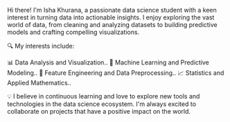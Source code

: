 Hi there! I'm Isha Khurana, a passionate data science student with a keen interest in turning data into actionable insights. I enjoy exploring the vast world of data, from cleaning and analyzing datasets to building predictive models and crafting compelling visualizations.

🔍 My interests include:

📊 Data Analysis and Visualization..
🤖 Machine Learning and Predictive Modeling..
🔄 Feature Engineering and Data Preprocessing..
📈 Statistics and Applied Mathematics..

💡 I believe in continuous learning and love to explore new tools and technologies in the data science ecosystem. I'm always excited to collaborate on projects that have a positive impact on the world.

<!---
IshaKhurana02/IshaKhurana02 is a ✨ special ✨ repository because its `README.md` (this file) appears on your GitHub profile.
You can click the Preview link to take a look at your changes.
--->
